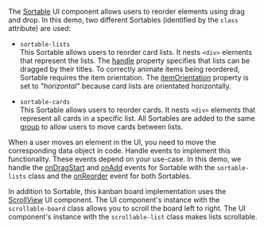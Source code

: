 The [Sortable](/Documentation/ApiReference/UI_Widgets/dxSortable/) UI component allows users to reorder elements using drag and drop.  In this demo, two different Sortables (identified by the `class` attribute) are used:

- `sortable-lists`        
This Sortable allows users to reorder card lists. It nests `<div>` elements that represent the lists. The [handle](/Documentation/ApiReference/UI_Widgets/dxSortable/Configuration/#handle) property specifies that lists can be dragged by their titles. To correctly animate items being reordered, Sortable requires the item orientation. The [itemOrientation](/Documentation/ApiReference/UI_Widgets/dxSortable/Configuration/#itemOrientation) property is set to *"horizontal"* because card lists are orientated horizontally.

- `sortable-cards`         
This Sortable allows users to reorder cards. It nests `<div>` elements that represent all cards in a specific list. All Sortables are added to the same [group](/Documentation/ApiReference/UI_Widgets/dxSortable/Configuration/#group) to allow users to move cards between lists.

When a user moves an element in the UI, you need to move the corresponding data object in code. Handle events to implement this functionality. These events depend on your use-case. In this demo, we handle the [onDragStart](/Documentation/ApiReference/UI_Widgets/dxSortable/Configuration/#onDragStart) and [onAdd](/Documentation/ApiReference/UI_Widgets/dxSortable/Configuration/#onAdd) events for Sortable with the `sortable-lists` class and the [onReorder](/Documentation/ApiReference/UI_Widgets/dxSortable/Configuration/#onReorder) event for both Sortables.

In addition to Sortable, this kanban board implementation uses the [ScrollView](/Demos/WidgetsGallery/Demo/ScrollView/Overview/) UI component. The UI component's instance with the `scrollable-board` class allows you to scroll the board left to right. The UI component's instance with the `scrollable-list` class makes lists scrollable.
